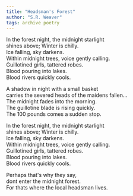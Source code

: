 ```yaml
---
title: "Headsman's Forest"
author: "S.R. Weaver"
tags: archive poetry
---
```

In the forest night, the midnight starlight<br />
shines above; Winter is chilly.<br />
Ice falling, sky darkens.<br />
Within midnight trees, voice gently calling.<br />
Guillotined girls, tattered robes.<br />
Blood pouring into lakes.<br />
Blood rivers quickly cools.

A shadow in night with a small basket<br />
carries the severed heads of the maidens fallen...<br />
The midnight fades into the morning.<br />
The guillotine blade is rising quickly.<br />
The 100 pounds comes a sudden stop.

In the forest night, the midnight starlight<br />
shines above; Winter is chilly.<br />
Ice falling, sky darkens.<br />
Within midnight trees, voice gently calling.<br />
Guillotined girls, tattered robes.<br />
Blood pouring into lakes.<br />
Blood rivers quickly cools.

Perhaps that's why they say,<br />
dont enter the midnight forest.<br />
For thats where the local headsman lives.
